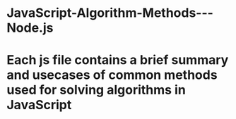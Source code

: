 # JavaScript-Algorithm-Methods---Node.js

# Each js file contains a brief summary and usecases of common methods used for solving algorithms in JavaScript
